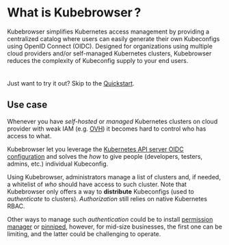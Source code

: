 #  What is Kubebrowser ?

Kubebrowser simplifies Kubernetes access management by providing a centralized catalog where users can easily generate their own Kubeconfigs using OpenID Connect (OIDC). Designed for organizations using multiple cloud providers and/or self-managed Kubernetes clusters, Kubebrowser reduces the complexity of Kubeconfig supply to your end users.

<div class="tip custom-block" style="padding-top: 8px">

Just want to try it out? Skip to the [Quickstart](./getting-started).

</div>

## Use case

Whenever you have *self-hosted* or *managed* Kubernetes clusters on cloud provider with weak IAM (e.g. [OVH](https://www.ovh.com/)) it becomes hard to control who has access to what.

Kubebrowser let you leverage the [Kubernetes API server OIDC configuration](https://kubernetes.io/docs/reference/access-authn-authz/authentication/#openid-connect-tokens) and solves the *how* to give people (developers, testers, admins, etc.) individual Kubeconfig.

Using Kubebrowser, administrators manage a list of clusters and, if needed, a whitelist of *who* should have access to such cluster. Note that Kubebrowser only offers a way to **distribute** Kubeconfigs (used to *authenticate* to clusters). *Authorization* still relies on native Kubernetes RBAC.

Other ways to manage such *authentication* could be to install [permission manager](https://github.com/sighupio/permission-manager) or [pinniped](https://pinniped.dev/), however, for mid-size businesses, the first one can be limiting, and the latter could be challenging to operate.
